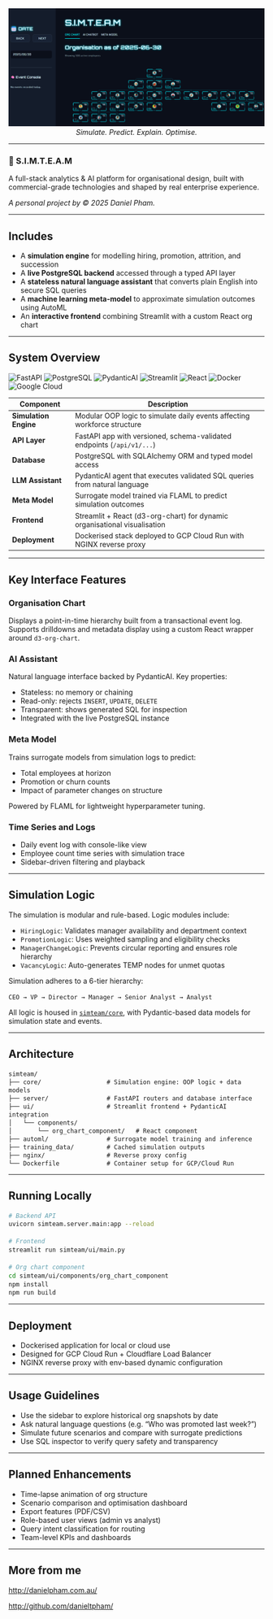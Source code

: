 <div align="center">
  <a href="https://simteam.danielpham.com.au/">
    <img src="docs/hero.png" alt="Pydantic AI">
  </a>
</div>
<div align="center">
  <em>Simulate. Predict. Explain. Optimise.</em>
</div>

---

### 🧠 S.I.M.T.E.A.M

A full-stack analytics & AI platform for organisational design, built with commercial-grade technologies and shaped by real enterprise experience. 

_A personal project by © 2025 Daniel Pham._

---

## Includes

* A **simulation engine** for modelling hiring, promotion, attrition, and succession
* A **live PostgreSQL backend** accessed through a typed API layer
* A **stateless natural language assistant** that converts plain English into secure SQL queries
* A **machine learning meta-model** to approximate simulation outcomes using AutoML
* An **interactive frontend** combining Streamlit with a custom React org chart

---

## System Overview

![FastAPI](https://img.shields.io/badge/FastAPI-05998B?style=for-the-badge\&logo=fastapi\&logoColor=white)
![PostgreSQL](https://img.shields.io/badge/PostgreSQL-336791?style=for-the-badge\&logo=postgresql\&logoColor=white)
![PydanticAI](https://img.shields.io/badge/Pydantic-9442FF?style=for-the-badge&logo=pydantic)
![Streamlit](https://img.shields.io/badge/Streamlit-FF4B4B?style=for-the-badge\&logo=streamlit\&logoColor=white)
![React](https://img.shields.io/badge/React-20232A?style=for-the-badge\&logo=react)
![Docker](https://img.shields.io/badge/Docker-2496ED?style=for-the-badge\&logo=docker&logoColor=white)
![Google Cloud](https://img.shields.io/badge/GCP-4285F4?style=for-the-badge\&logo=google-cloud\&logoColor=white)

| Component             | Description                                                                |
| --------------------- | -------------------------------------------------------------------------- |
| **Simulation Engine** | Modular OOP logic to simulate daily events affecting workforce structure   |
| **API Layer**         | FastAPI app with versioned, schema-validated endpoints (`/api/v1/...`)     |
| **Database**          | PostgreSQL with SQLAlchemy ORM and typed model access                      |
| **LLM Assistant**     | PydanticAI agent that executes validated SQL queries from natural language |
| **Meta Model**        | Surrogate model trained via FLAML to predict simulation outcomes           |
| **Frontend**          | Streamlit + React (d3-org-chart) for dynamic organisational visualisation  |
| **Deployment**        | Dockerised stack deployed to GCP Cloud Run with NGINX reverse proxy        |

---

## Key Interface Features

### Organisation Chart

Displays a point-in-time hierarchy built from a transactional event log. Supports drilldowns and metadata display using a custom React wrapper around `d3-org-chart`.

### AI Assistant

Natural language interface backed by PydanticAI. Key properties:

* Stateless: no memory or chaining
* Read-only: rejects `INSERT`, `UPDATE`, `DELETE`
* Transparent: shows generated SQL for inspection
* Integrated with the live PostgreSQL instance

### Meta Model

Trains surrogate models from simulation logs to predict:

* Total employees at horizon
* Promotion or churn counts
* Impact of parameter changes on structure

Powered by FLAML for lightweight hyperparameter tuning.

### Time Series and Logs

* Daily event log with console-like view
* Employee count time series with simulation trace
* Sidebar-driven filtering and playback

---

## Simulation Logic

The simulation is modular and rule-based. Logic modules include:

* `HiringLogic`: Validates manager availability and department context
* `PromotionLogic`: Uses weighted sampling and eligibility checks
* `ManagerChangeLogic`: Prevents circular reporting and ensures role hierarchy
* `VacancyLogic`: Auto-generates TEMP nodes for unmet quotas

Simulation adheres to a 6-tier hierarchy:

`CEO → VP → Director → Manager → Senior Analyst → Analyst`

All logic is housed in [`simteam/core`](simteam/core), with Pydantic-based data models for simulation state and events.

---

## Architecture

```
simteam/
├── core/                  # Simulation engine: OOP logic + data models
├── server/                # FastAPI routers and database interface
├── ui/                    # Streamlit frontend + PydanticAI integration
│   └── components/
│       └── org_chart_component/   # React component
├── automl/                # Surrogate model training and inference
├── training_data/         # Cached simulation outputs
├── nginx/                 # Reverse proxy config
└── Dockerfile             # Container setup for GCP/Cloud Run
```

---

## Running Locally

```bash
# Backend API
uvicorn simteam.server.main:app --reload

# Frontend
streamlit run simteam/ui/main.py

# Org chart component
cd simteam/ui/components/org_chart_component
npm install
npm run build
```

---

## Deployment

* Dockerised application for local or cloud use
* Designed for GCP Cloud Run + Cloudflare Load Balancer
* NGINX reverse proxy with env-based dynamic configuration

---

## Usage Guidelines

* Use the sidebar to explore historical org snapshots by date
* Ask natural language questions (e.g. “Who was promoted last week?”)
* Simulate future scenarios and compare with surrogate predictions
* Use SQL inspector to verify query safety and transparency

---

## Planned Enhancements

* Time-lapse animation of org structure
* Scenario comparison and optimisation dashboard
* Export features (PDF/CSV)
* Role-based user views (admin vs analyst)
* Query intent classification for routing
* Team-level KPIs and dashboards

---

## More from me

http://danielpham.com.au/

http://github.com/danieltpham/